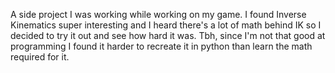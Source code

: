 A side project I was working while working on my game. I found Inverse Kinematics super interesting and I heard there's a lot of math behind IK so I decided to try it out and see how hard it was. Tbh, since I'm not that good at programming I found it harder to recreate it in python than learn the math required for it.
